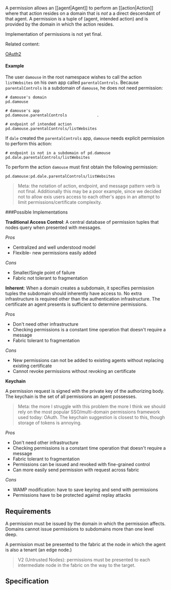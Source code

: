 A permission allows an [[agent|Agent]] to perform an [[action|Action]] where that action resides on a domain that is *not* a a direct descendant of that agent. A permission is a tuple of (agent, intended action) and is provided by the domain in which the action resides. 

Implementation of permissions is not yet final. 

Related content: 

[OAuth2](https://gist.github.com/mziwisky/10079157)

#### Example

The user `damouse` in the root namespace wishes to call the action `listWebsites` on his own app called `parentalControls`. Because `parentalControls` is a subdomain of `damouse`, he does not need permission:

    # damouse's domain
    pd.damouse                                   

    # damouse's app
    pd.damouse.parentalControls             .

    # endpoint of intended action     
    pd.damouse.parentalControls/listWebsites     

If `dale` created the `parentalControls` app, `damouse` needs explicit permission to perform this action:

    # endpoint is not in a subdomain of pd.damouse
    pd.dale.parentalControls/listWebsites     

To perform the action `damouse` must first obtain the following permission:

    pd.damouse:pd.dale.parentalControls/listWebsites

> Meta: the notation of action, endpoint, and message pattern verb is not final.
> Additionally this may be a poor example, since we decided not to allow exis users access to each other's apps in an attempt to limit permissions/certificate complexity. 

###Possible Implementations

**Traditional Access Control**:
A central database of permission tuples that nodes query when presented with messages.

*Pros*

* Centralized and well understood model
* Flexible- new permissions easily added

*Cons*

* Smaller/Single point of failure
* Fabric not tolerant to fragmentation

**Inherent**:
When a domain creates a subdomain, it specifies permission tuples the subdomain should inherently have access to. No extra infrastructure is required other than the authentication infrastructure. The certificate an agent presents is sufficient to determine permissions.

*Pros*

* Don't need other infrastructure
* Checking permissions is a constant time operation that doesn't require a message
* Fabric tolerant to fragmentation

*Cons*

* New permissions can not be added to existing agents without replacing existing certificate
* Cannot revoke permissions without revoking an certificate

**Keychain**

A permission request is signed with the private key of the authorizing body. The keychain is the set of all permissions an agent possesses. 

> Meta: the more I struggle with this problem the more I think we should rely on the most popular SSO/multi-domain permissions framework used today: OAuth. The keychain suggestion is closest to this, though storage of tokens is annoying. 

*Pros*

* Don't need other infrastructure
* Checking permissions is a constant time operation that doesn't require a message
* Fabric tolerant to fragmentation
* Permissions can be issued and revoked with fine-grained control
* Can more easily send permission with request across fabric

*Cons*

* WAMP modification: have to save keyring and send with permissions
* Permissions have to be protected against replay attacks

## Requirements

A permission must be issued by the domain in which the permission affects. Domains cannot issue permissions to subdomains more than one level deep. 

A permission must be presented to the fabric at the node in which the agent is also a tenant (an edge node.)

> V2 (Untrusted Nodes): permissions must be presented to each intermediate node in the fabric on the way to the target.

## Specification